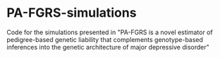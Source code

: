# PA-FGRS-simulations
Code for the simulations presented in "PA-FGRS is a novel estimator of pedigree-based genetic liability that complements genotype-based inferences into the genetic architecture of major depressive disorder"

